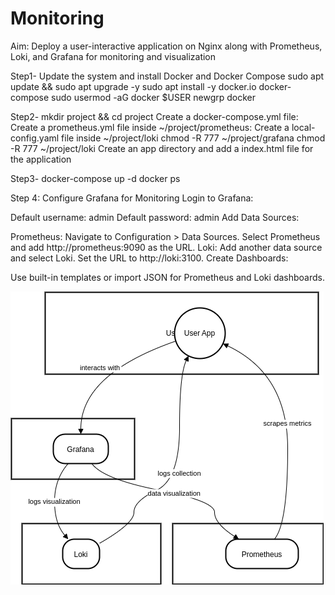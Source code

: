 # Monitoring
Aim: Deploy a user-interactive application on Nginx along with Prometheus, Loki, and Grafana for monitoring and visualization

Step1- Update the system and install Docker and Docker Compose
sudo apt update && sudo apt upgrade -y
sudo apt install -y docker.io docker-compose
sudo usermod -aG docker $USER
newgrp docker

Step2- 
mkdir project && cd project
Create a docker-compose.yml file:
Create a prometheus.yml file inside ~/project/prometheus:
Create a local-config.yaml file inside ~/project/loki
chmod -R 777 ~/project/grafana
chmod -R 777 ~/project/loki
Create an app directory and add a index.html file for the application

Step3-
docker-compose up -d
docker ps

Step 4: Configure Grafana for Monitoring
Login to Grafana:

Default username: admin
Default password: admin
Add Data Sources:

Prometheus:
Navigate to Configuration > Data Sources.
Select Prometheus and add http://prometheus:9090 as the URL.
Loki:
Add another data source and select Loki.
Set the URL to http://loki:3100.
Create Dashboards:

Use built-in templates or import JSON for Prometheus and Loki dashboards.


![Alt Text](/Images/monitoring.png)
